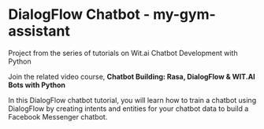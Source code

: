 # DialogFlow Chatbot - my-gym-assistant
Project from the series of tutorials on Wit.ai Chatbot Development with Python

Join the related video course, **Chatbot Building: Rasa, DialogFlow & WIT.AI Bots with Python**

In this DialogFlow chatbot tutorial, you will learn how to train a chatbot using DialogFlow by creating intents and entities for your chatbot data to build a Facebook Messenger chatbot.

